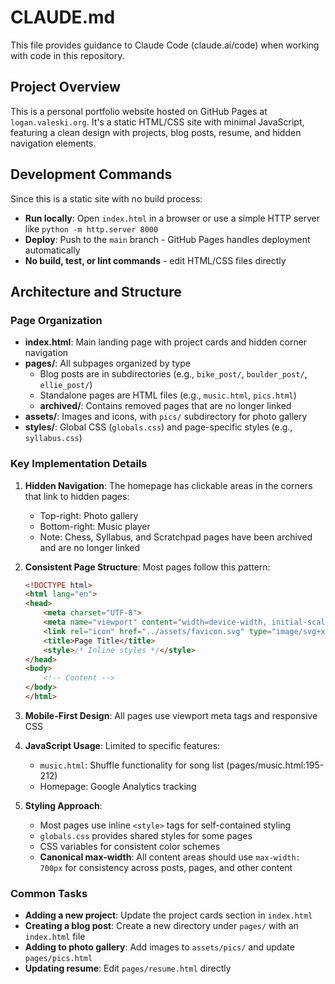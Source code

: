 # CLAUDE.md

This file provides guidance to Claude Code (claude.ai/code) when working with code in this repository.

## Project Overview

This is a personal portfolio website hosted on GitHub Pages at `logan.valeski.org`. It's a static HTML/CSS site with minimal JavaScript, featuring a clean design with projects, blog posts, resume, and hidden navigation elements.

## Development Commands

Since this is a static site with no build process:
- **Run locally**: Open `index.html` in a browser or use a simple HTTP server like `python -m http.server 8000`
- **Deploy**: Push to the `main` branch - GitHub Pages handles deployment automatically
- **No build, test, or lint commands** - edit HTML/CSS files directly

## Architecture and Structure

### Page Organization
- **index.html**: Main landing page with project cards and hidden corner navigation
- **pages/**: All subpages organized by type
  - Blog posts are in subdirectories (e.g., `bike_post/`, `boulder_post/`, `ellie_post/`)
  - Standalone pages are HTML files (e.g., `music.html`, `pics.html`)
  - **archived/**: Contains removed pages that are no longer linked
- **assets/**: Images and icons, with `pics/` subdirectory for photo gallery
- **styles/**: Global CSS (`globals.css`) and page-specific styles (e.g., `syllabus.css`)

### Key Implementation Details

1. **Hidden Navigation**: The homepage has clickable areas in the corners that link to hidden pages:
   - Top-right: Photo gallery
   - Bottom-right: Music player
   - Note: Chess, Syllabus, and Scratchpad pages have been archived and are no longer linked

2. **Consistent Page Structure**: Most pages follow this pattern:
   ```html
   <!DOCTYPE html>
   <html lang="en">
   <head>
       <meta charset="UTF-8">
       <meta name="viewport" content="width=device-width, initial-scale=1.0">
       <link rel="icon" href="../assets/favicon.svg" type="image/svg+xml">
       <title>Page Title</title>
       <style>/* Inline styles */</style>
   </head>
   <body>
       <!-- Content -->
   </body>
   </html>
   ```

3. **Mobile-First Design**: All pages use viewport meta tags and responsive CSS

4. **JavaScript Usage**: Limited to specific features:
   - `music.html`: Shuffle functionality for song list (pages/music.html:195-212)
   - Homepage: Google Analytics tracking

5. **Styling Approach**: 
   - Most pages use inline `<style>` tags for self-contained styling
   - `globals.css` provides shared styles for some pages
   - CSS variables for consistent color schemes
   - **Canonical max-width**: All content areas should use `max-width: 700px` for consistency across posts, pages, and other content

### Common Tasks

- **Adding a new project**: Update the project cards section in `index.html`
- **Creating a blog post**: Create a new directory under `pages/` with an `index.html` file
- **Adding to photo gallery**: Add images to `assets/pics/` and update `pages/pics.html`
- **Updating resume**: Edit `pages/resume.html` directly